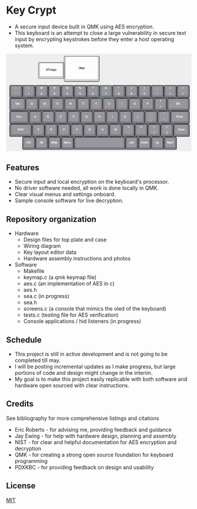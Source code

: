 # Key Crypt

* A secure input device built in QMK using AES encryption.
* This keyboard is an attempt to close a large vulnerability in secure text input by encrypting keystrokes before they enter a host operating system.

![Keyboard](hardware/layout.png)

## Features
* Secure input and local encryption on the keyboard's processor.
* No driver software needed, all work is done locally in QMK.
* Clear visual menus and settings onboard.
* Sample console software for live decryption.

## Repository organization
* Hardware
    * Design files for top plate and case
    * Wiring diagram
    * Key layout editor data
    * Hardware assembly instructions and photos
* Software
    * Makefile
    * keymap.c  (a qmk keymap file)
    * aes.c (an implementation of AES in c)
    * aes.h
    * sea.c (in progress)
    * sea.h
    * screens.c (a console that mimics the oled of the keyboard)
    * tests.c (testing file for AES verification)
    * Console applications / hid listeners (in progress)

## Schedule
* This project is still in active development and is not going to be completed till may.
*  I will be posting incremental updates as I make progress, but large portions of code and design might change in the interim.
* My goal is to make this project easily replicable with both software and hardware open sourced with clear instructions.

## Credits
See bibliography for more comprehensive listings and citations
* Eric Roberts - for advising me, providing feedback and guidance
* Jay Ewing - for help with hardware design, planning and assembly
* NIST - for clear and helpful documentation for AES encryption and decryption
* QMK - for creating a strong open source foundation for keyboard programming
* PDXKBC - for providing feedback on design and usability

## License
[MIT](https://choosealicense.com/licenses/mit/)
